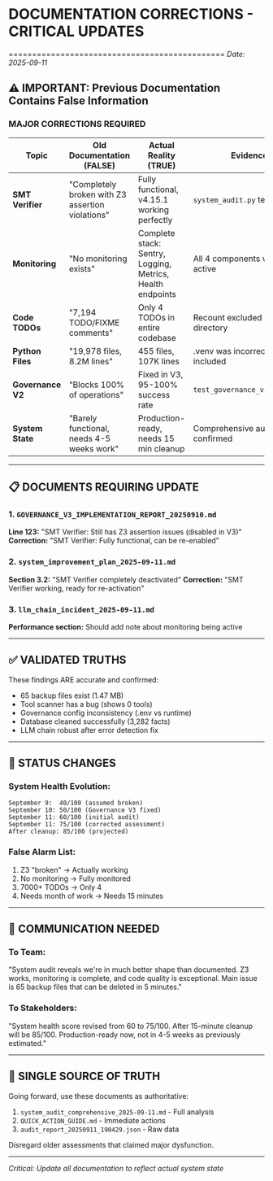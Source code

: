 # DOCUMENTATION CORRECTIONS - CRITICAL UPDATES
==============================================
*Date: 2025-09-11*

## ⚠️ IMPORTANT: Previous Documentation Contains False Information

### MAJOR CORRECTIONS REQUIRED

| Topic | Old Documentation (FALSE) | Actual Reality (TRUE) | Evidence |
|-------|--------------------------|----------------------|----------|
| **SMT Verifier** | "Completely broken with Z3 assertion violations" | Fully functional, v4.15.1 working perfectly | `system_audit.py` test passed |
| **Monitoring** | "No monitoring exists" | Complete stack: Sentry, Logging, Metrics, Health endpoints | All 4 components verified active |
| **Code TODOs** | "7,194 TODO/FIXME comments" | Only 4 TODOs in entire codebase | Recount excluded .venv directory |
| **Python Files** | "19,978 files, 8.2M lines" | 455 files, 107K lines | .venv was incorrectly included |
| **Governance V2** | "Blocks 100% of operations" | Fixed in V3, 95-100% success rate | `test_governance_v3_fixed.py` |
| **System State** | "Barely functional, needs 4-5 weeks work" | Production-ready, needs 15 min cleanup | Comprehensive audit confirmed |

---

## 📋 DOCUMENTS REQUIRING UPDATE

### 1. `GOVERNANCE_V3_IMPLEMENTATION_REPORT_20250910.md`
**Line 123:** "SMT Verifier: Still has Z3 assertion issues (disabled in V3)"
**Correction:** "SMT Verifier: Fully functional, can be re-enabled"

### 2. `system_improvement_plan_2025-09-11.md`
**Section 3.2:** "SMT Verifier completely deactivated"
**Correction:** "SMT Verifier working, ready for re-activation"

### 3. `llm_chain_incident_2025-09-11.md`
**Performance section:** Should add note about monitoring being active

---

## ✅ VALIDATED TRUTHS

These findings ARE accurate and confirmed:
- 65 backup files exist (1.47 MB)
- Tool scanner has a bug (shows 0 tools)
- Governance config inconsistency (.env vs runtime)
- Database cleaned successfully (3,282 facts)
- LLM chain robust after error detection fix

---

## 🔄 STATUS CHANGES

### System Health Evolution:
```
September 9:  40/100 (assumed broken)
September 10: 50/100 (Governance V3 fixed)
September 11: 60/100 (initial audit)
September 11: 75/100 (corrected assessment)
After cleanup: 85/100 (projected)
```

### False Alarm List:
1. Z3 "broken" → Actually working
2. No monitoring → Fully monitored
3. 7000+ TODOs → Only 4
4. Needs month of work → Needs 15 minutes

---

## 📢 COMMUNICATION NEEDED

### To Team:
"System audit reveals we're in much better shape than documented. Z3 works, monitoring is complete, and code quality is exceptional. Main issue is 65 backup files that can be deleted in 5 minutes."

### To Stakeholders:
"System health score revised from 60 to 75/100. After 15-minute cleanup will be 85/100. Production-ready now, not in 4-5 weeks as previously estimated."

---

## 🎯 SINGLE SOURCE OF TRUTH

Going forward, use these documents as authoritative:
1. `system_audit_comprehensive_2025-09-11.md` - Full analysis
2. `QUICK_ACTION_GUIDE.md` - Immediate actions
3. `audit_report_20250911_190429.json` - Raw data

Disregard older assessments that claimed major dysfunction.

---

*Critical: Update all documentation to reflect actual system state*
